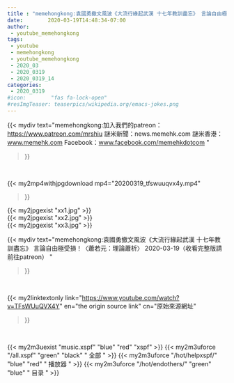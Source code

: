 ```yaml
---
title : "memehongkong:袁國勇撤文風波《大流行緣起武漢 十七年教訓盡忘》 言論自由極受損！〈蕭若元：理論蕭析〉 2020-03-19（收看完整版請前往patreon） "
date:        2020-03-19T14:48:34-07:00
author:
 - youtube_memehongkong
tags:
 - youtube
 - memehongkong
 - youtube_memehongkong
 - 2020_03
 - 2020_0319
 - 2020_0319_14
categories:
 - 2020_0319
#icon:        "fas fa-lock-open"
#resImgTeaser: teaserpics/wikipedia.org/emacs-jokes.png
---
```


{{< mydiv text="memehongkong:加入我們的patreon：https://www.patreon.com/mrshiu 謎米新聞：news.memehk.com 謎米香港： www.memehk.com Facebook：www.facebook.com/memehkdotcom "
>}}
<br>


{{< my2mp4withjpgdownload mp4="20200319_tfswuuqvx4y.mp4"
>}}

{{< my2jpgexist "xx1.jpg" >}}<br>
{{< my2jpgexist "xx2.jpg" >}}<br>
{{< my2jpgexist "xx3.jpg" >}}<br>



{{< mydiv text="memehongkong:袁國勇撤文風波《大流行緣起武漢 十七年教訓盡忘》 言論自由極受損！〈蕭若元：理論蕭析〉 2020-03-19（收看完整版請前往patreon） "
>}}
<br>

{{< my2linktextonly link="https://www.youtube.com/watch?v=TFsWUuQVX4Y"
en="the origin source link" cn="原始來源網址"
>}}


<br>

{{< my2m3uexist "music.xspf"        "blue"   "red"    "xspf" >}} {{< my2m3uforce "/all.xspf"         "green"  "black"  " 全部 " >}} {{< my2m3uforce "/hot/helpxspf/"    "blue"   "red"    " 播放器 " >}} {{< my2m3uforce "/hot/endothers/"   "green"  "blue"   " 目录 " >}} 
